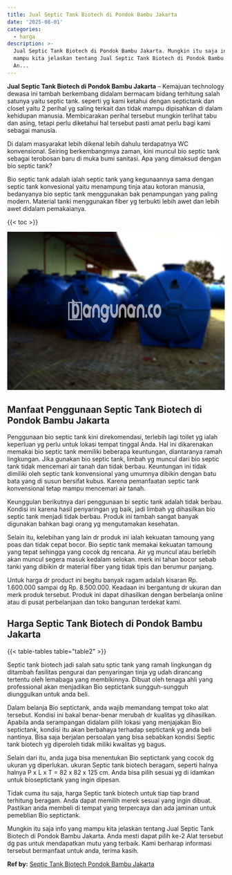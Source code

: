 ```yaml
---
title: Jual Septic Tank Biotech di Pondok Bambu Jakarta
date: '2025-08-01'
categories:
  - harga
description: >-
  Jual Septic Tank Biotech di Pondok Bambu Jakarta. Mungkin itu saja info yang
  mampu kita jelaskan tentang Jual Septic Tank Biotech di Pondok Bambu Jakarta.
  An...
---
```


**Jual Septic Tank Biotech di Pondok Bambu Jakarta** – Kemajuan technology dewasa ini tambah berkembang didalam bermacam bidang terhitung salah satunya yaitu septic tank. seperti yg kami ketahui dengan septictank dan closet yaitu 2 perihal yg saling terkait dan tidak mampu dipisahkan di dalam kehidupan manusia. Membicarakan perihal tersebut mungkin terlihat tabu dan asing, tetapi perlu diketahui hal tersebut pasti amat perlu bagi kami sebagai manusia.

Di dalam masyarakat lebih dikenal lebih dahulu terdapatnya WC konvensional. Seiring berkembangnnya zaman, kini muncul bio septic tank sebagai terobosan baru di muka bumi sanitasi. Apa yang dimaksud dengan bio septic tank?

Bio septic tank adalah ialah septic tank yang kegunaannya sama dengan septic tank konvesional yaitu menampung tinja atau kotoran manusia, bedanyanya bio septic tank menggunakan bak penampungan yang paling modern. Material tanki menggunakan fiber yg terbukti lebih awet dan lebih awet didalam pemakaianya.

{{< toc >}}

![Jual Septic Tank Biotech di Pondok Bambu Jakarta](/images/jual-bio-septictank-39.png)

## Manfaat Penggunaan Septic Tank Biotech di Pondok Bambu Jakarta

Penggunaan bio septic tank kini direkomendasi, terlebih lagi toilet yg ialah keperluan yg perlu untuk lokasi tempat tinggal Anda. Hal ini dikarenakan memakai bio septic tank memiliki beberapa keuntungan, diantaranya ramah lingkungan. Jika gunakan bio septic tank, limbah yg muncul dari bio septic tank tidak mencemari air tanah dan tidak berbau. Keuntungan ini tidak dimiliki oleh septic tank konvensional yang umumnya dibikin dengan batu bata yang di susun bersifat kubus. Karena pemanfaatan septic tank konvensional tetap mampu mencemari air tanah.

Keunggulan berikutnya dari penggunaan bi septic tank adalah tidak berbau. Kondisi ini karena hasil penyaringan yg baik, jadi limbah yg dihasilkan bio septic tank menjadi tidak berbau. Produk ini tambah sangat banyak digunakan bahkan bagi orang yg mengutamakan kesehatan.

Selain itu, kelebihan yang lain dr produk ini ialah kekuatan tamoung yang poas dan tidak cepat bocor. Bio septic tank memakai kekuatan tamoung yang tepat sehingga yang cocok dg rencana. Air yg muncul atau berlebih akan muncul segera masuk kedalam selokan. merk ini tahan bocor sebab tanki yang dibikin dr material fiber yang tidak tipis dan berumur panjang.

Untuk harga dr product ini begitu banyak ragam adalah kisaran Rp. 1.600.000 sampai dg Rp. 8.500.000. Keadaan ini bergantung dr ukuran dan merk produk tersebut. Produk ini dapat dihasilkan dengan berbelanja online atau di pusat perbelanjaan dan toko bangunan terdekat kami.

## Harga Septic Tank Biotech di Pondok Bambu Jakarta

{{< table-tables table="table2" >}}

Septic tank biotech jadi salah satu sptic tank yang ramah lingkungan dg ditambah fasilitas pengurai dan penyaringan tinja yg udah dirancang tertentu oleh lemabaga yang membikinnya. Dibuat oleh tenaga ahli yang professional akan menjadikan Bio septictank sungguh-sungguh diunggulkan untuk anda beli.

Dalam belanja Bio septictank, anda wajib memandang tempat toko alat tersebut. Kondisi ini bakal benar-benar merubah dr kualitas yg dihasilkan. Apabila anda serampangan didalam pilih lokasi yang menjajakan Bio septictank, kondisi itu akan berbahaya terhadap septictank yg anda beli nantinya. Bisa saja berjalan persoalan yang bisa sebabkan kondisi Septic tank biotech yg diperoleh tidak miliki kwalitas yg bagus.

Selain dari itu, anda juga bisa menentukan Bio septictank yang cocok dg ukuran yg diperlukan. ukuran Septic tank biotech beragam, seperti halnya halnya P x L x T = 82 x 82 x 125 cm. Anda bisa pilih sesuai yg di idamkan untuk bioseptictank yang ingin dipesan.

Tidak cuma itu saja, harga Septic tank biotech untuk tiap tiap brand terhitung beragam. Anda dapat memilih merek sesuai yang ingin dibuat. Pastikan anda membeli di tempat yang terpercaya dan ada jaminan untuk pemeblian Bio septictank.

Mungkin itu saja info yang mampu kita jelaskan tentang Jual Septic Tank Biotech di Pondok Bambu Jakarta. Anda mesti dapat pilih ke-2 Alat tersebut dg pas untuk mendapatkan mutu yang terbaik. Kami berharap informasi tersebut bermanfaat untuk anda, terima kasih.

**Ref by:** [Septic Tank Biotech Pondok Bambu Jakarta](https://id.wikipedia.org/wiki/Septic)
